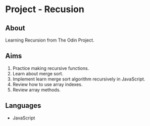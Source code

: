 # Project - Recusion

## About

Learning Recursion from The Odin Project.

## Aims

1. Practice making recursive functions.
2. Learn about merge sort.
3. Implement learn merge sort algorithm recursively in JavaScript.
4. Review how to use array indexes.
5. Review array methods.

## Languages

- JavaScript
